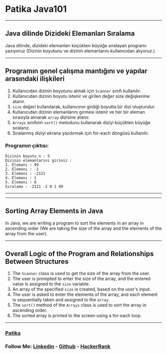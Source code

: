 # Patika Java101
------------
## Java dilinde Dizideki Elemanları Sıralama
Java dilinde, dizideki elemanları küçükten büyüğe sıralayan programı yazıyoruz (Dizinin boyutunu ve dizinin elemanlarını kullanıcıdan alıyoruz.)


------------
## Programın genel çalışma mantığını ve yapılar arasındaki ilişkileri
1. Kullanıcıdan dizinin boyutunu almak için `Scanner` sınıfı kullanılır.
2. Kullanıcıdan dizinin boyutu istenir ve girilen değer size değişkenine atanır.
3. `size` değeri kullanılarak, kullanıcının girdiği boyutta bir dizi oluşturulur.
4. Kullanıcıdan dizinin elemanlarını girmesi istenir ve her bir eleman sırasıyla alınarak `array` dizisine atanır.
5. `Arrays` sınıfının `sort()` metodunu kullanarak diziyi küçükten büyüğe sıralarız.
6. Sıralanmış diziyi ekrana yazdırmak için for-each döngüsü kullanılır.


### Programın çıktısı:

```
Dizinin boyutu n : 5
Dizinin elemanlarını giriniz :
1. Elemanı : 99
2. Elemanı : -2
3. Elemanı : -2121
4. Elemanı : 1
5. Elemanı : 0
Sıralama : -2121 -2 0 1 99
```

------------

------------

## Sorting Array Elements in Java
In Java, we are writing a program to sort the elements in an array in ascending order (We are taking the size of the array and the elements of the array from the user).

------------
## Overall Logic of the Program and Relationships Between Structures
1. The `Scanner` class is used to get the size of the array from the user.
2. The user is prompted to enter the size of the array, and the entered value is assigned to the `size` variable.
3. An array of the specified `size` is created, based on the user's input.
4. The user is asked to enter the elements of the array, and each element is sequentially taken and assigned to the `array`.
5. The `sort()` method of the `Arrays` class is used to sort the array in ascending order.
6. The sorted array is printed to the screen using a for-each loop.



------------
### [Patika](https://academy.patika.dev/courses/java101)

### **Follow Me:**  [Linkedin](https://www.linkedin.com/in/volkanguder/) - [Github](https://github.com/Volkanguder) - [HackerRank](https://www.hackerrank.com/volkanguder?hr_r=1)